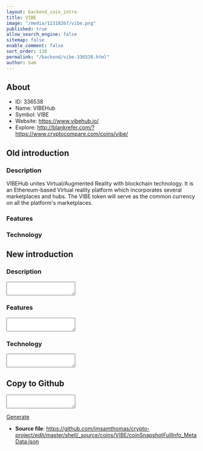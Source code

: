 ```yaml
---
layout: backend_coin_intro
title: VIBE
image: "/media/12318267/vibe.png"
published: true
allow_search_engine: false
sitemap: false
enable_comment: false
sort_order: 138
permalink: "/backend/vibe-336538.html"
author: Sam
---
```


## About

- ID: 336538
- Name: VIBEHub
- Symbol: VIBE
- Website: https://www.vibehub.io/
- Explore: http://blankrefer.com/?https://www.cryptocompare.com/coins/vibe/


## Old introduction

### Description

<p><span>VIBEHub </span><span>unites Virtual/Augmented Reality with blockchain technology. It is an Ethereum-based Virtual reality platform which incorporates several marketplaces and hubs. </span><span>The VIBE token will serve as the common currency on all the platform&#39;s marketplaces.</span></p>

### Features


### Technology




## New introduction


### Description
<textarea id="meta_description" name="description"></textarea>

### Features
<textarea id="meta_features" name="features"></textarea>

### Technology
<textarea id="meta_technology" name="technology"></textarea>


## Copy to Github

<textarea id="coinsnapshotfullinfo_metadata"></textarea>

<a href="#gen" onclick="generateMetaDatJson()">Generate</a>

- **Source file**: <a href="https://github.com/imsamthomas/crypto-project/edit/master/shell/_source/coins/VIBE/coinSnapshotFullInfo_MetaData.json">https://github.com/imsamthomas/crypto-project/edit/master/shell/_source/coins/VIBE/coinSnapshotFullInfo_MetaData.json</a>

